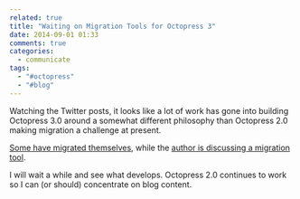 ```yaml
---
related: true
title: "Waiting on Migration Tools for Octopress 3"
date: 2014-09-01 01:33
comments: true
categories:
  - communicate
tags:
  - "#octopress"
  - "#blog"
---
```


Watching the Twitter posts, it looks like a lot of work has gone
into building Octopress 3.0 around a somewhat different philosophy
than Octopress 2.0 making migration a challenge at present.

[Some have migrated themselves][self], while the [author is discussing
a migration tool][tool].

I will wait a while and see what develops.  Octopress 2.0 
continues to work so I can (or should) concentrate on blog content.


[self]: http://justcurious.is/2014/octopress3/
[tool]: https://github.com/octopress/octopress/issues/30
